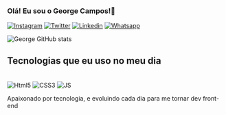 ### Olá! Eu sou o George Campos!🤨

[![Instagram](https://img.shields.io/badge/Instagram-E4405F?style=for-the-badge&logo=instagram&logoColor=white)](https://www.instagram.com/georgec.97/)
[![Twitter](https://img.shields.io/badge/Twitter-1DA1F2?style=for-the-badge&logo=twitter&logoColor=white)](https://twitter.com/GeorgeC1706)
[![Linkedin](https://img.shields.io/badge/LinkedIn-0077B5?style=for-the-badge&logo=linkedin&logoColor=white)](https://www.linkedin.com/in/george-campos-9bb332264/?lipi=urn%3Ali%3Apage%3Ad_flagship3_feed%3BNaxZmrK4QcaCN%2F%2Bev6zcZg%3D%3D)
[![Whatsapp](https://img.shields.io/badge/WhatsApp-25D366?style=for-the-badge&logo=whatsapp&logoColor=white)](https://api.whatsapp.com/send?phone=5548991934469)

![George GitHub stats](https://github-readme-stats.vercel.app/api?username=GeorgeCSantos&show_icons=true&theme=dracula)

## Tecnologias que eu uso no meu dia

<div style="display: inline_block"><br/>
   <img align="center" alt="Html5" src="https://img.shields.io/badge/HTML5-E34F26?style=for-the-badge&logo=html5&logoColor=white" />
   <img align="center" alt="CSS3" src="https://img.shields.io/badge/CSS3-1572B6?style=for-the-badge&logo=css3&logoColor=white" />
   <img align="center" alt="JS" src="https://img.shields.io/badge/JavaScript-F7DF1E?style=for-the-badge&logo=javascript&logoColor=black" />
</div>

Apaixonado por tecnologia, e evoluindo cada dia para me tornar dev front-end

